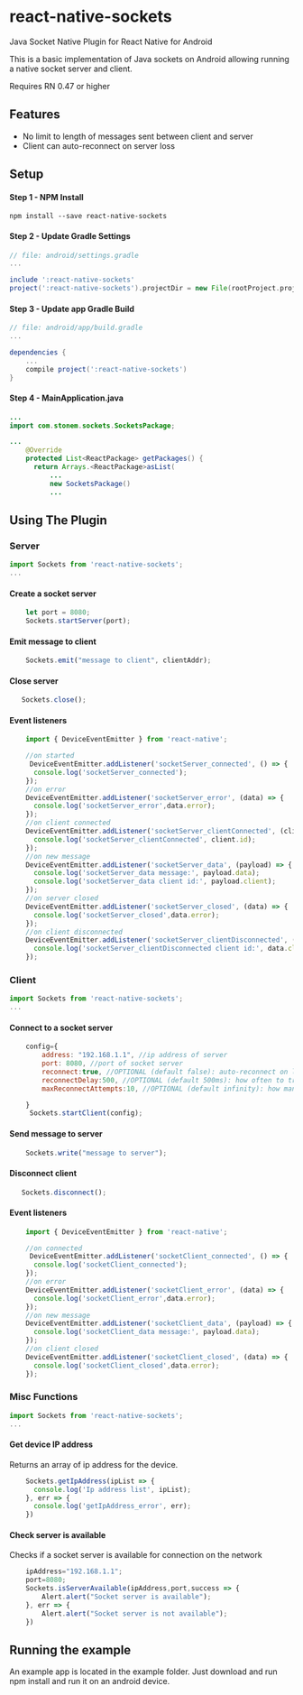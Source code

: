# react-native-sockets
Java Socket Native Plugin for React Native for Android

This is a basic implementation of Java sockets on Android allowing running a native socket server and client.

Requires RN 0.47 or higher


## Features
* No limit to length of messages sent between client and server
* Client can auto-reconnect on server loss

## Setup
#### Step 1 - NPM Install

```shell
npm install --save react-native-sockets
```
#### Step 2 - Update Gradle Settings

```gradle
// file: android/settings.gradle
...

include ':react-native-sockets'
project(':react-native-sockets').projectDir = new File(rootProject.projectDir, '../node_modules/react-native-sockets/android')
```

#### Step 3 - Update app Gradle Build

```gradle
// file: android/app/build.gradle
...

dependencies {
    ...
    compile project(':react-native-sockets')
}
```

#### Step 4 - MainApplication.java

```java
...
import com.stonem.sockets.SocketsPackage;

...
    @Override
    protected List<ReactPackage> getPackages() {
      return Arrays.<ReactPackage>asList(
          ...
          new SocketsPackage()
          ...
```


## Using The Plugin

### Server

```js
import Sockets from 'react-native-sockets';
...
```
#### Create a socket server
```js
    let port = 8080;
    Sockets.startServer(port);
```

#### Emit message to client
```js
    Sockets.emit("message to client", clientAddr);
```

#### Close server
```js
   Sockets.close();
```

#### Event listeners
```js
    import { DeviceEventEmitter } from 'react-native';

    //on started
     DeviceEventEmitter.addListener('socketServer_connected', () => {
      console.log('socketServer_connected');
    });
    //on error
    DeviceEventEmitter.addListener('socketServer_error', (data) => {
      console.log('socketServer_error',data.error);
    });
    //on client connected
    DeviceEventEmitter.addListener('socketServer_clientConnected', (client) => {
      console.log('socketServer_clientConnected', client.id);
    });
    //on new message
    DeviceEventEmitter.addListener('socketServer_data', (payload) => {
      console.log('socketServer_data message:', payload.data);
      console.log('socketServer_data client id:', payload.client);
    });
    //on server closed
    DeviceEventEmitter.addListener('socketServer_closed', (data) => {
      console.log('socketServer_closed',data.error);
    });
    //on client disconnected
    DeviceEventEmitter.addListener('socketServer_clientDisconnected', (data) => {
      console.log('socketServer_clientDisconnected client id:', data.client);
    });
```

### Client

```js
import Sockets from 'react-native-sockets';
...
```
#### Connect to a socket server
```js
    config={
        address: "192.168.1.1", //ip address of server
        port: 8080, //port of socket server
        reconnect:true, //OPTIONAL (default false): auto-reconnect on lost server
        reconnectDelay:500, //OPTIONAL (default 500ms): how often to try to auto-reconnect
        maxReconnectAttempts:10, //OPTIONAL (default infinity): how many time to attemp to auto-reconnect

    }
     Sockets.startClient(config);
```

#### Send message to server
```js
    Sockets.write("message to server");
```

#### Disconnect client
```js
   Sockets.disconnect();
```

#### Event listeners
```js
    import { DeviceEventEmitter } from 'react-native';

    //on connected
     DeviceEventEmitter.addListener('socketClient_connected', () => {
      console.log('socketClient_connected');
    });
    //on error
    DeviceEventEmitter.addListener('socketClient_error', (data) => {
      console.log('socketClient_error',data.error);
    });
    //on new message
    DeviceEventEmitter.addListener('socketClient_data', (payload) => {
      console.log('socketClient_data message:', payload.data);
    });
    //on client closed
    DeviceEventEmitter.addListener('socketClient_closed', (data) => {
      console.log('socketClient_closed',data.error);
    });
```


### Misc Functions

```js
import Sockets from 'react-native-sockets';
...
```
#### Get device IP address
Returns an array of ip address for the device.
```js
    Sockets.getIpAddress(ipList => {
      console.log('Ip address list', ipList);  
    }, err => {
      console.log('getIpAddress_error', err);
    })
```

#### Check server is available
Checks if a socket server is available for connection on the network
```js
    ipAddress="192.168.1.1";
    port=8080;
    Sockets.isServerAvailable(ipAddress,port,success => {
        Alert.alert("Socket server is available");
    }, err => {
        Alert.alert("Socket server is not available");
    })
```

## Running the example
An example app is located in the example folder. Just download and run npm install and run it on an android device.
